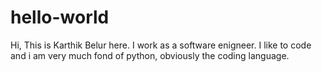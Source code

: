 # hello-world


Hi, This is Karthik Belur here. I work as a software enigneer. I like to code and i am very much fond of python, obviously the coding language.
